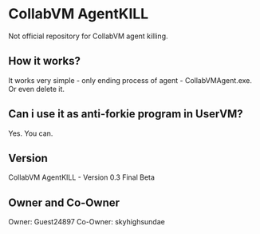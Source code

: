 # CollabVM AgentKILL
Not official repository for CollabVM agent killing.
## How it works?
It works very simple - only ending process of agent - CollabVMAgent.exe. Or even delete it.
## Can i use it as anti-forkie program in UserVM?
Yes. You can.
## Version
CollabVM AgentKILL - Version 0.3 Final Beta
## Owner and Co-Owner
Owner: Guest24897
Co-Owner: skyhighsundae
